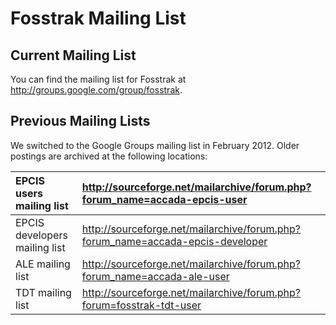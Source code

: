# Fosstrak Mailing List #

## Current Mailing List ##
You can find the mailing list for Fosstrak at http://groups.google.com/group/fosstrak.

## Previous Mailing Lists ##
We switched to the Google Groups mailing list in February 2012. Older postings are archived at the following locations:

| EPCIS users mailing list | http://sourceforge.net/mailarchive/forum.php?forum_name=accada-epcis-user |
|:-------------------------|:--------------------------------------------------------------------------|
| EPCIS developers mailing list | http://sourceforge.net/mailarchive/forum.php?forum_name=accada-epcis-developer |
| ALE mailing list         | http://sourceforge.net/mailarchive/forum.php?forum_name=accada-ale-user   |
| TDT mailing list         | http://sourceforge.net/mailarchive/forum.php?forum=fosstrak-tdt-user      |